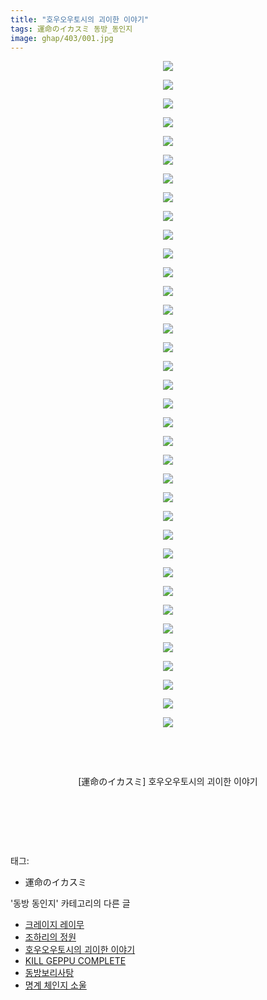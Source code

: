 ```yaml
---
title: "호우오우토시의 괴이한 이야기"
tags: 運命のイカスミ 동방_동인지
image: ghap/403/001.jpg
---
```

<div class="article">
<p style="text-align: center; clear: none; float: none;"><img src="{{ site.nasurl }}/ghap/403/001.jpg"/></p>
<p style="text-align: center; clear: none; float: none;"><img src="{{ site.nasurl }}/ghap/403/002.jpg"/></p>
<p style="text-align: center; clear: none; float: none;"><img src="{{ site.nasurl }}/ghap/403/003.jpg"/></p>
<p style="text-align: center; clear: none; float: none;"><img src="{{ site.nasurl }}/ghap/403/004.jpg"/></p>
<p style="text-align: center; clear: none; float: none;"><img src="{{ site.nasurl }}/ghap/403/005.jpg"/></p>
<p style="text-align: center; clear: none; float: none;"><img src="{{ site.nasurl }}/ghap/403/006.jpg"/></p>
<p style="text-align: center; clear: none; float: none;"><img src="{{ site.nasurl }}/ghap/403/007.jpg"/></p>
<p style="text-align: center; clear: none; float: none;"><img src="{{ site.nasurl }}/ghap/403/008.jpg"/></p>
<p style="text-align: center; clear: none; float: none;"><img src="{{ site.nasurl }}/ghap/403/009.jpg"/></p>
<p style="text-align: center; clear: none; float: none;"><img src="{{ site.nasurl }}/ghap/403/010.jpg"/></p>
<p style="text-align: center; clear: none; float: none;"><img src="{{ site.nasurl }}/ghap/403/011.jpg"/></p>
<p style="text-align: center; clear: none; float: none;"><img src="{{ site.nasurl }}/ghap/403/012.jpg"/></p>
<p style="text-align: center; clear: none; float: none;"><img src="{{ site.nasurl }}/ghap/403/013.jpg"/></p>
<p style="text-align: center; clear: none; float: none;"><img src="{{ site.nasurl }}/ghap/403/014.jpg"/></p>
<p style="text-align: center; clear: none; float: none;"><img src="{{ site.nasurl }}/ghap/403/015.jpg"/></p>
<p style="text-align: center; clear: none; float: none;"><img src="{{ site.nasurl }}/ghap/403/016.jpg"/></p>
<p style="text-align: center; clear: none; float: none;"><img src="{{ site.nasurl }}/ghap/403/017.jpg"/></p>
<p style="text-align: center; clear: none; float: none;"><img src="{{ site.nasurl }}/ghap/403/018.jpg"/></p>
<p style="text-align: center; clear: none; float: none;"><img src="{{ site.nasurl }}/ghap/403/019.jpg"/></p>
<p style="text-align: center; clear: none; float: none;"><img src="{{ site.nasurl }}/ghap/403/020.jpg"/></p>
<p style="text-align: center; clear: none; float: none;"><img src="{{ site.nasurl }}/ghap/403/021.jpg"/></p>
<p style="text-align: center; clear: none; float: none;"><img src="{{ site.nasurl }}/ghap/403/022.jpg"/></p>
<p style="text-align: center; clear: none; float: none;"><img src="{{ site.nasurl }}/ghap/403/023.jpg"/></p>
<p style="text-align: center; clear: none; float: none;"><img src="{{ site.nasurl }}/ghap/403/024.jpg"/></p>
<p style="text-align: center; clear: none; float: none;"><img src="{{ site.nasurl }}/ghap/403/025.jpg"/></p>
<p style="text-align: center; clear: none; float: none;"><img src="{{ site.nasurl }}/ghap/403/026.jpg"/></p>
<p style="text-align: center; clear: none; float: none;"><img src="{{ site.nasurl }}/ghap/403/027.jpg"/></p>
<p style="text-align: center; clear: none; float: none;"><img src="{{ site.nasurl }}/ghap/403/028.jpg"/></p>
<p style="text-align: center; clear: none; float: none;"><img src="{{ site.nasurl }}/ghap/403/029.jpg"/></p>
<p style="text-align: center; clear: none; float: none;"><img src="{{ site.nasurl }}/ghap/403/030.jpg"/></p>
<p style="text-align: center; clear: none; float: none;"><img src="{{ site.nasurl }}/ghap/403/031.jpg"/></p>
<p style="text-align: center; clear: none; float: none;"><img src="{{ site.nasurl }}/ghap/403/032.jpg"/></p>
<p style="text-align: center; clear: none; float: none;"><img src="{{ site.nasurl }}/ghap/403/033.jpg"/></p>
<p style="text-align: center; clear: none; float: none;"><img src="{{ site.nasurl }}/ghap/403/034.jpg"/></p>
<p style="text-align: center; clear: none; float: none;"><img src="{{ site.nasurl }}/ghap/403/035.jpg"/></p>
<p style="text-align: center; clear: none; float: none;"><img src="{{ site.nasurl }}/ghap/403/036.jpg"/></p>
<p style="text-align: center; clear: none; float: none;"><br/></p>
<p style="text-align: center; clear: none; float: none;"><br/></p>
<p style="text-align: center; clear: none; float: none;">[運命のイカスミ] 호우오우토시의 괴이한 이야기</p>
<p style="text-align: center; clear: none; float: none;"><br/></p>
<p style="text-align: center; clear: none; float: none;"><br/></p>
<p><br/></p>
</div><div class="tagTrail">
<p>태그: </p>
<ul>
<li>運命のイカスミ</li>
</ul>
</div><div class="another">
<p>'동방 동인지' 카테고리의 다른 글</p>
<ul>
<li><a href="/2016-06-21-ghap_405">크레이지 레이무</a></li>
<li><a href="/2016-06-21-ghap_404">조하리의 정원</a></li>
<li><a href="/2016-06-21-ghap_403">호우오우토시의 괴이한 이야기</a></li>
<li><a href="/2016-06-21-ghap_402">KILL GEPPU COMPLETE</a></li>
<li><a href="/2016-06-21-ghap_401">동방보리사탕</a></li>
<li><a href="/2016-06-21-ghap_399">명계 체인지 소울</a></li>
</ul>
</div><div class="cb_module cb_fluid">
<div class="cb_wrt cb_profile">
</div><!-- commentList close -->
</div>